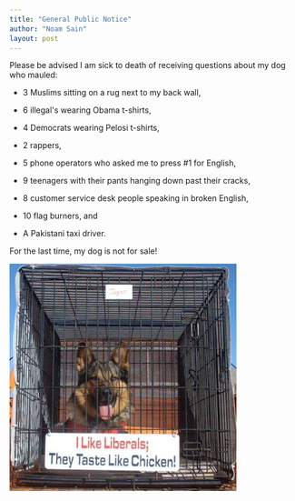 ```yaml
---
title: "General Public Notice"
author: "Noam Sain"
layout: post
---
```


Please be advised I am sick to death of receiving questions about my dog who mauled:

- 3 Muslims sitting on a rug next to my back wall,

- 6 illegal's wearing Obama t-shirts,

- 4 Democrats wearing Pelosi t-shirts,

- 2 rappers,

- 5 phone operators who asked me to press #1 for English,

- 9 teenagers with their pants hanging down past their cracks,

- 8 customer service desk people speaking in broken English,

- 10 flag burners, and

- A Pakistani taxi driver.

For the last time, my dog is not for sale!

![Liberals taste like chicken](/assets/2014/2014-12-liberals-taste-like-chicken.jpg "Liberals taste like chicken")
